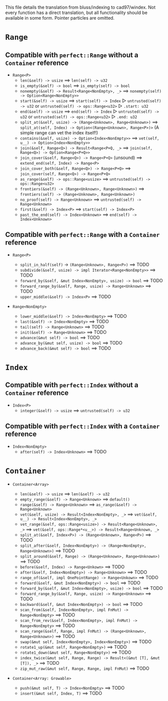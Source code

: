 This file details the translation from bluss/indexing to cad97/windex.
Not every function has a direct translation, but all functionality
should be available in some form. Pointer particles are omitted.

# `Range`

## Compatible with `perfect::Range` without a `Container` reference

- `Range<P>`
  - `len(&self) -> usize` ⟹ `len(self) -> u32`
  - `is_empty(&self) -> bool` ⟹ `is_empty(self) -> bool`
  - `nonempty(&self) -> Result<Range<NonEmpty>, _>` ⟹
    `nonempty(self) -> Option<Range<NonEmpty>>`
  - `start(&self) -> usize` ⟹
    `start(self) -> Index` ▷ `untrusted(self) -> u32` or
    `untrusted(self) -> ops::Range<u32>` ▷ `.start: u32`
  - `end(&self) -> usize` ⟹
    `end(self) -> Index` ▷ `untrusted(self) -> u32` or
    `untrusted(self) -> ops::Range<u32>` ▷ `.end: u32`
  - `split_at(&self, usize) -> (Range<Unknown>, Range<Unknown>)` ⟹
    `split_at(self, Index) -> Option<(Range<Unknown>, Range<P>)>`
    (A simple range can vet the index itself!)
  - `contains(&self, usize) -> Option<Index<NonEmpty>>` ⟹
    `vet(self, u__) -> Option<Index<NonEmpty>>`
  - `join(&self, Range<Q>) -> Result<Range<P+Q, _>` ⟹
    `join(self, Range<Q>) -> Option<Range<P+Q>>`
  - `join_cover(&self, Range<Q>) -> Range<P+Q>` (unsound) ⟹
    `extend_end(self, Index) -> Range<P>`
  - `join_cover_both(&self, Range<Q>) -> Range<P+Q>` ⟹
    `join_cover(self, Range<Q>) -> Range<P+Q>`
  - `as_range(&self) -> ops::Range<usize>` ⟹
    `untrusted(self) -> ops::Range<u32>`
  - `frontiers(&self) -> (Range<Unknown>, Range<Unknown>)` ⟹
    `frontiers(self) -> (Range<Unknown>, Range<Unknown>)`
  - `no_proof(self) -> Range<Unknown>` ⟹ `untrusted(self) -> Range<Unknown>`
  - `first(&self) -> Index<P>` ⟹ `start(self) -> Index<P>`
  - `past_the_end(self) -> Index<Unknown>` ⟹ `end(self) -> Index<Unknown>`

## Compatible with `perfect::Range` with a `Container` reference

- `Range<P>`
  - `split_in_half(self)` -> `(Range<Unknown>, Range<P>)` ⟹ TODO
  - `subdivide(&self, usize) -> impl Iterator<Range<NonEmpty>>` ⟹ TODO
  - `forward_by(&self, &mut Index<NonEmpty>, usize) -> bool` ⟹ TODO
  - `forward_range_by(&self, Range, usize) -> Range<Unknown>` ⟹ TODO
  - `upper_middle(&self) -> Index<P>` ⟹ TODO

- `Range<NonEmpty>`
  - `lower_middle(&self) -> Index<NonEmpty>` ⟹ TODO
  - `last(&self) -> Index<NonEmpty>` ⟹ TODO
  - `tail(self) -> Range<Unknown>` ⟹ TODO
  - `init(&self) -> Range<Unknown>` ⟹ TODO
  - `advance(&mut self) -> bool` ⟹ TODO
  - `advance_by(&mut self, usize) -> bool` ⟹ TODO
  - `advance_back(&mut self) -> bool` ⟹ TODO

# `Index`

## Compatible with `perfect::Index` without a `Container` reference

- `Index<P>`
  - `integer(&self) -> usize` ⟹ `untrusted(self) -> u32`

## Compatible with `perfect::Index` with a `Container` reference

- `Index<NonEmpty>`
  - `after(self) -> Index<Unknown>` ⟹ TODO

# `Container`

- `Container<Array>`
  - `len(&self) -> usize` ⟹ `len(&self) -> u32`
  - `empty_range(&self) -> Range<Unknown>` ⟹ `default()`
  - `range(&self) -> Range<Unknown>` ⟹ `as_range(&self) -> Range<Unknown>`
  - `vet(&self, usize) -> Result<Index<NonEmpty>, _>` ⟹
    `vet(&self, u__) -> Result<Index<NonEmpty>, _>`
  - `vet_range(&self, ops::Range<usize>) -> Result<Range<Unknown>, _>` ⟹
    `vet(&self, ops::Range*<u__>) -> Result<Range<Unknown, _>`
  - `split_at(&self, Index<P>) -> (Range<Unknown>, Range<P>)` ⟹ TODO
  - `split_after(&self, Index<NonEmpty>) -> (Range<NonEmpty>, Range<Unknown>)` ⟹ TODO
  - `split_around(&self, Range) -> (Range<Unknown>, Range<Unknown>)` ⟹ TODO
  - `before(&self, Index) -> Range<Unkown>` ⟹ TODO
  - `after(&self, Index<NonEmpty>) -> Range<Unknown>` ⟹ TODO
  - `range_of(&self, impl OnePointRange) -> Range<Unkown>` ⟹ TODO
  - `forward(&self, &mut Index<NonEmpty>) -> bool` ⟹ TODO
  - `forward_by(&self, &mut Index<NonEmpty>, usize) -> bool` ⟹ TODO
  - `forward_range_by(&self, Range, usize) -> Range<Unknown>` ⟹ TODO
  - `backward(&self, &mut Index<NonEmpty>) -> bool` ⟹ TODO
  - `scan_from(&self, Index<NonEmpty>, impl FnMut) -> Range<NonEmpty>` ⟹ TODO
  - `scan_from_rev(&self, Index<NonEmpty>, impl FnMut) -> Range<NonEmpty>` ⟹ TODO
  - `scan_range(&self, Range, impl FnMut) -> (Range<Unknown>, Range<Unknown>)` ⟹ TODO
  - `swap(&mut self, Index<NonEmpty>, Index<NonEmpty>)` ⟹ TODO
  - `rotate1_up(&mut self, Range<NonEmpty>)` ⟹ TODO
  - `rotate1_down(&mut self, Range<NonEmpty>)` ⟹ TODO
  - `index_twice(&mut self, Range, Range) -> Result<(&mut [T], &mut [T]), _>` ⟹ TODO
  - `zip_mut_raw(&mut self, Range, Range, impl FnMut)` ⟹ TODO

- `Container<Array: Growable>`
  - `push(&mut self, T) -> Index<NonEmpty>` ⟹ TODO
  - `insert(&mut self, Index, T)` ⟹ TODO
